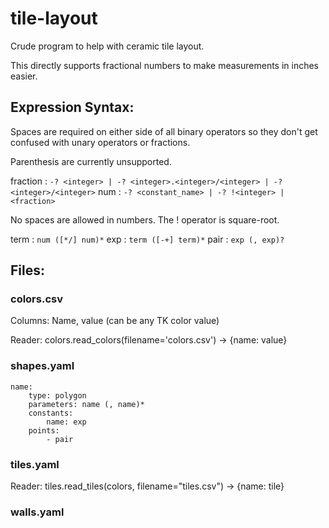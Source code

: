 # tile-layout
Crude program to help with ceramic tile layout.

This directly supports fractional numbers to make measurements in inches easier.

## Expression Syntax:

Spaces are required on either side of all binary operators so they don't get confused with
unary operators or fractions.

Parenthesis are currently unsupported.

fraction
: `-? <integer> | -? <integer>.<integer>/<integer> | -? <integer>/<integer>`
num
: `-? <constant_name> | -? !<integer> | <fraction>`

  No spaces are allowed in numbers.  The ! operator is square-root.

term
: `num ([*/] num)*`
exp
: `term ([-+] term)*`
pair
: `exp (, exp)?`

## Files:

### colors.csv

Columns: Name, value (can be any TK color value)

Reader: colors.read_colors(filename='colors.csv') -> \{name: value\}

### shapes.yaml

    name:
        type: polygon
        parameters: name (, name)*
        constants:
            name: exp
        points:
            - pair

### tiles.yaml

Reader: tiles.read_tiles(colors, filename="tiles.csv") -> \{name: tile\}

### walls.yaml
